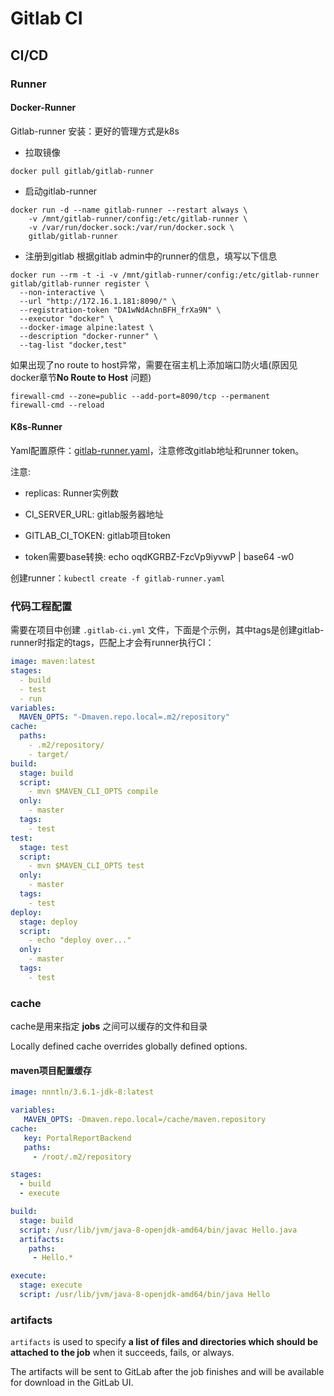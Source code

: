 # Gitlab CI

## CI/CD

### Runner

#### Docker-Runner

Gitlab-runner 安装：更好的管理方式是k8s

* 拉取镜像

```shell
docker pull gitlab/gitlab-runner
```

* 启动gitlab-runner

```shell
docker run -d --name gitlab-runner --restart always \
    -v /mnt/gitlab-runner/config:/etc/gitlab-runner \
    -v /var/run/docker.sock:/var/run/docker.sock \
    gitlab/gitlab-runner
```

* 注册到gitlab 
  根据gitlab admin中的runner的信息，填写以下信息

```shell
docker run --rm -t -i -v /mnt/gitlab-runner/config:/etc/gitlab-runner gitlab/gitlab-runner register \
  --non-interactive \
  --url "http://172.16.1.181:8090/" \
  --registration-token "DA1wNdAchnBFH_frXa9N" \
  --executor "docker" \
  --docker-image alpine:latest \
  --description "docker-runner" \
  --tag-list "docker,test"
```

如果出现了no route to host异常，需要在宿主机上添加端口防火墙(原因见docker章节**No Route to Host** 问题)

```shell
firewall-cmd --zone=public --add-port=8090/tcp --permanent
firewall-cmd --reload
```

#### K8s-Runner

Yaml配置原件：[gitlab-runner.yaml](./materials/gitlab-runner.yaml)，注意修改gitlab地址和runner token。

注意:

- replicas: Runner实例数

- CI_SERVER_URL: gitlab服务器地址
- GITLAB_CI_TOKEN: gitlab项目token
- token需要base转换: echo oqdKGRBZ-FzcVp9iyvwP | base64 -w0

创建runner：`kubectl create -f gitlab-runner.yaml`



### 代码工程配置

需要在项目中创建 `.gitlab-ci.yml` 文件，下面是个示例，其中tags是创建gitlab-runner时指定的tags，匹配上才会有runner执行CI：

```yaml
image: maven:latest
stages:
  - build
  - test
  - run
variables:
  MAVEN_OPTS: "-Dmaven.repo.local=.m2/repository"
cache:
  paths:
    - .m2/repository/
    - target/
build:
  stage: build
  script:
    - mvn $MAVEN_CLI_OPTS compile
  only:
    - master
  tags:
    - test
test:
  stage: test
  script:
    - mvn $MAVEN_CLI_OPTS test
  only:
    - master
  tags:
    - test
deploy:
  stage: deploy
  script:
    - echo "deploy over..."
  only:
    - master
  tags:
    - test
```

### cache

cache是用来指定 **jobs** 之间可以缓存的文件和目录

Locally defined cache overrides globally defined options. 

#### maven项目配置缓存

```yaml
image: nnntln/3.6.1-jdk-8:latest

variables:
   MAVEN_OPTS: -Dmaven.repo.local=/cache/maven.repository
cache:
   key: PortalReportBackend
   paths:
     - /root/.m2/repository

stages:
  - build
  - execute

build:
  stage: build
  script: /usr/lib/jvm/java-8-openjdk-amd64/bin/javac Hello.java
  artifacts:
    paths:
     - Hello.*

execute:
  stage: execute
  script: /usr/lib/jvm/java-8-openjdk-amd64/bin/java Hello
```

### artifacts 

`artifacts` is used to specify **a list of files and directories which should be attached to the job** when it succeeds, fails, or always.

The artifacts will be sent to GitLab after the job finishes and will be available for download in the GitLab UI.

